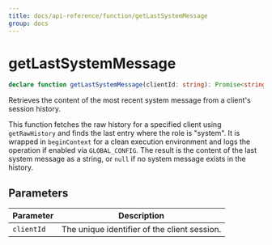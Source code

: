 ```yaml
---
title: docs/api-reference/function/getLastSystemMessage
group: docs
---
```


# getLastSystemMessage

```ts
declare function getLastSystemMessage(clientId: string): Promise<string>;
```

Retrieves the content of the most recent system message from a client's session history.

This function fetches the raw history for a specified client using `getRawHistory` and finds the last entry where the role is "system".
It is wrapped in `beginContext` for a clean execution environment and logs the operation if enabled via `GLOBAL_CONFIG`. The result is the content
of the last system message as a string, or `null` if no system message exists in the history.

## Parameters

| Parameter | Description |
|-----------|-------------|
| `clientId` | The unique identifier of the client session. |

